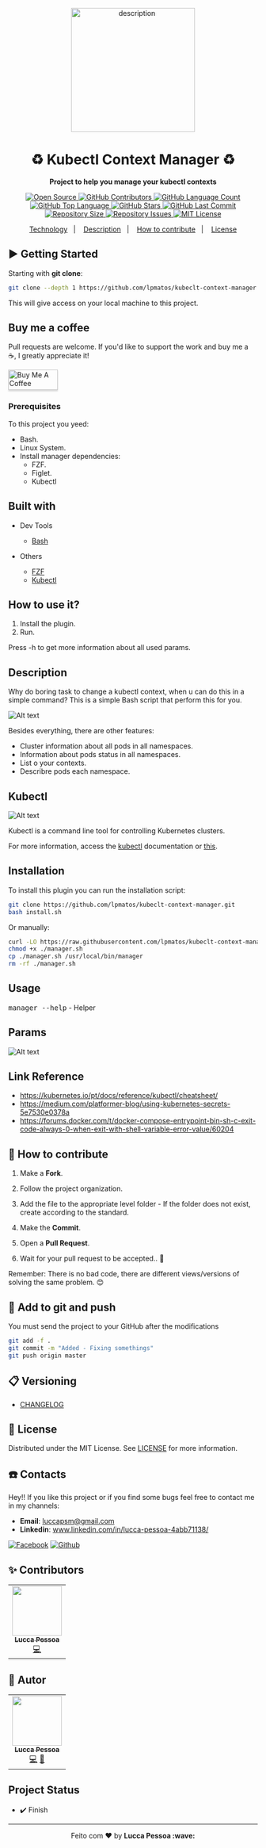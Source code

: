 <p align="center">
  <img alt="description" src="https://churrops.files.wordpress.com/2018/06/kubernetes.jpg?w=1400" width="250px" float="center"/>
</p>

<h1 align="center">♻️ Kubectl Context Manager ♻️</h1>

<p align="center">
  <strong>Project to help you manage your kubectl contexts</strong>
</p>

<p align="center">
  <a href="https://github.com/lpmatos/kubeclt-context-manager">
    <img alt="Open Source" src="https://badges.frapsoft.com/os/v1/open-source.svg?v=102">
  </a>

  <a href="https://github.com/lpmatos/kubeclt-context-manager/graphs/contributors">
    <img alt="GitHub Contributors" src="https://img.shields.io/github/contributors/lpmatos/kubeclt-context-manager">
  </a>

  <a href="https://github.com/lpmatos/kubeclt-context-manager">
    <img alt="GitHub Language Count" src="https://img.shields.io/github/languages/count/lpmatos/kubeclt-context-manager">
  </a>

  <a href="https://github.com/lpmatos/kubeclt-context-manager">
    <img alt="GitHub Top Language" src="https://img.shields.io/github/languages/top/lpmatos/kubeclt-context-manager">
  </a>

  <a href="https://github.com/lpmatos/kubeclt-context-manager/stargazers">
    <img alt="GitHub Stars" src="https://img.shields.io/github/stars/lpmatos/kubeclt-context-manager?style=social">
  </a>

  <a href="https://github.com/lpmatos/kubeclt-context-manager/commits/master">
    <img alt="GitHub Last Commit" src="https://img.shields.io/github/last-commit/lpmatos/kubeclt-context-manager">
  </a>

  <a href="https://github.com/lpmatos/kubeclt-context-manager">
    <img alt="Repository Size" src="https://img.shields.io/github/repo-size/lpmatos/kubeclt-context-manager">
  </a>

  <a href="https://github.com/lpmatos/kubeclt-context-manager/issues">
    <img alt="Repository Issues" src="https://img.shields.io/github/issues/lpmatos/kubeclt-context-manager">
  </a>

  <a href="https://github.com/lpmatos/kubeclt-context-manager/blob/master/LICENSE">
    <img alt="MIT License" src="https://img.shields.io/github/license/lpmatos/kubeclt-context-manager">
  </a>
</p>

<p align="center">
  <a href="#rocket-built-with">Technology</a>&nbsp;&nbsp;&nbsp;|&nbsp;&nbsp;&nbsp;
  <a href="#rocket-description">Description</a>&nbsp;&nbsp;&nbsp;|&nbsp;&nbsp;&nbsp;
  <a href="#-how-to-contribute">How to contribute</a>&nbsp;&nbsp;&nbsp;|&nbsp;&nbsp;&nbsp;
  <a href="#-license">License</a>
</p>

## ▶️ Getting Started

Starting with **git clone**:

```bash
git clone --depth 1 https://github.com/lpmatos/kubeclt-context-manager.git -b master
```

This will give access on your local machine to this project.

## Buy me a coffee

Pull requests are welcome. If you'd like to support the work and buy me a ☕, I greatly appreciate it!

<a href="https://www.buymeacoffee.com/EatdMck" target="_blank"><img src="https://www.buymeacoffee.com/assets/img/custom_images/orange_img.png" alt="Buy Me A Coffee" style="height: 41px !important;width: 100px !important;box-shadow: 0px 3px 2px 0px rgba(190, 190, 190, 0.5) !important;-webkit-box-shadow: 0px 3px 2px 0px rgba(190, 190, 190, 0.5) !important;" ></a>

### Prerequisites

To this project you yeed:

- Bash.
- Linux System.
- Install manager dependencies:
  - FZF.
  - Figlet.
  - Kubectl

## Built with

- Dev Tools
  - [Bash](https://www.gnu.org/software/bash/)

- Others
  - [FZF](https://github.com/junegunn/fzf)
  - [Kubectl](https://kubernetes.io/docs/tasks/tools/install-kubectl/)

## How to use it?

1. Install the plugin.
2. Run.

Press -h to get more information about all used params.

## Description

Why do boring task to change a kubectl context, when u can do this in a simple command? This is a simple Bash script that perform this for you.

![Alt text](docs/images/MANAGER.PNG?raw=true "Manager")

Besides everything, there are other features:

* Cluster information about all pods in all namespaces.
* Information about pods status in all namespaces.
* List o your contexts.
* Describre pods each namespace.

## Kubectl

![Alt text](docs/images/KUBECTL.PNG?raw=true "Kubectl")

Kubectl is a command line tool for controlling Kubernetes clusters.

For more information, access the [kubectl](https://kubernetes.io/docs/reference/kubectl/overview/) documentation or [this](docs/annotations/commands.md).

## Installation

To install this plugin you can run the installation script:

```bash
git clone https://github.com/lpmatos/kubeclt-context-manager.git
bash install.sh
```

Or manually:

```bash
curl -LO https://raw.githubusercontent.com/lpmatos/kubeclt-context-manager/master/install.sh
chmod +x ./manager.sh
cp ./manager.sh /usr/local/bin/manager
rm -rf ./manager.sh
```

## Usage

<kbd>manager --help</kbd> - Helper

## Params

![Alt text](docs/images/USAGE.PNG?raw=true "Usage")

## Link Reference

* https://kubernetes.io/pt/docs/reference/kubectl/cheatsheet/
* https://medium.com/platformer-blog/using-kubernetes-secrets-5e7530e0378a
* https://forums.docker.com/t/docker-compose-entrypoint-bin-sh-c-exit-code-always-0-when-exit-with-shell-variable-error-value/60204

## 🎒 How to contribute

1. Make a **Fork**.

2. Follow the project organization.

3. Add the file to the appropriate level folder - If the folder does not exist, create according to the standard.

4. Make the **Commit**.

5. Open a **Pull Request**.

6. Wait for your pull request to be accepted.. 🚀

Remember: There is no bad code, there are different views/versions of solving the same problem. 😊

## 🔔 Add to git and push

You must send the project to your GitHub after the modifications

```bash
git add -f .
git commit -m "Added - Fixing somethings"
git push origin master
```

## 📋 Versioning

- [CHANGELOG](CHANGELOG.md)

## 📜 License

Distributed under the MIT License. See [LICENSE](LICENSE) for more information.

## ☎️ Contacts

Hey!! If you like this project or if you find some bugs feel free to contact me in my channels:

* **Email**: luccapsm@gmail.com
* **Linkedin**: www.linkedin.com/in/lucca-pessoa-4abb71138/

[![Facebook](https://github.frapsoft.com/social/facebook.png)](https://www.facebook.com/lucca.pessoa.9)
[![Github](https://github.frapsoft.com/social/github.png)](https://github.com/lpmatos)

## ✨ Contributors

<table>
  <tr>
    <td align="center"><a href="https://github.com/lpmatos"><img src="https://avatars2.githubusercontent.com/u/58797390?s=400&v=4" width="100px;" alt=""/><br /><sub><b>Lucca Pessoa</b></sub></a><br /><a href="https://github.com/lpmatos/kubectl-context-manager/commits?author=lpmatos" title="Code">💻</a></a></td>
  <tr>
</table>

## 🐯 Autor

<table>
  <tr>
    <td align="center"><a href="https://github.com/lpmatos"><img src="https://avatars2.githubusercontent.com/u/58797390?s=400&v=4" width="100px;" alt=""/><br /><sub><b>Lucca Pessoa</b></sub></a><br /><a href="https://github.com/lpmatos/kubectl-context-manager/commits?author=lpmatos" title="Code">💻</a> <a href="https://github.com/lpmatos/kubectl-context-manager/commits?author=lpmatos" title="Design">🎨</a></td>
  <tr>
</table>

## Project Status

* ✔️ Finish

---

<p align="center">Feito com ❤️ by <strong>Lucca Pessoa :wave:</p>
